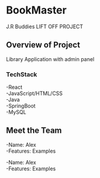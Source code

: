 # BookMaster
J.R Buddies LIFT OFF PROJECT

## Overview of Project
Library Application with admin panel

### TechStack
-React</br>
-JavaScript/HTML/CSS</br>
-Java</br>
-SpringBoot</br>
-MySQL</br>

## Meet the Team

-Name: Alex</br>
-Features: Examples</br>

-Name: Alex</br>
-Features: Examples</br>
